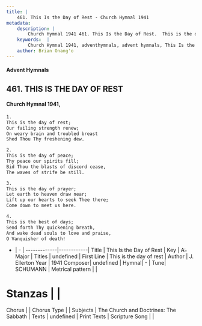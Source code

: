 ```yaml
---
title: |
    461. This Is the Day of Rest - Church Hymnal 1941
metadata:
    description: |
        Church Hymnal 1941 461. This Is the Day of Rest.  This is the day of rest;  Our failing strength renew;  On weary brain and troubled breast  Shed Thou Thy freshening dew. 
    keywords:  |
        Church Hymnal 1941, adventhymnals, advent hymnals, This Is the Day of Rest, This is the day of rest. 
    author: Brian Onang'o
---
```


#### Advent Hymnals
## 461. THIS IS THE DAY OF REST
####  Church Hymnal 1941,

```txt
1.
This is the day of rest; 
Our failing strength renew; 
On weary brain and troubled breast 
Shed Thou Thy freshening dew. 

2.
This is the day of peace; 
Thy peace our spirits fill; 
Bid Thou the blasts of discord cease, 
The waves of strife be still. 

3.
This is the day of prayer; 
Let earth to heaven draw near; 
Lift up our hearts to seek Thee there; 
Come down to meet us here. 

4.
This is the best of days; 
Send forth Thy quickening breath, 
And wake dead souls to love and praise, 
O Vanquisher of death!

```

- |   -  |
-------------|------------|
Title | This Is the Day of Rest |
Key | A♭ Major |
Titles | undefined |
First Line | This is the day of rest |
Author | J. Ellerton
Year | 1941
Composer| undefined |
Hymnal|  - |
Tune| SCHUMANN |
Metrical pattern | |
# Stanzas |  |
Chorus |  |
Chorus Type |  |
Subjects | The Church and Doctrines: The Sabbath |
Texts | undefined |
Print Texts | 
Scripture Song |  |
    

